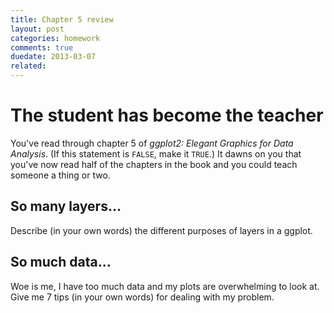 ```yaml
---
title: Chapter 5 review
layout: post
categories: homework
comments: true
duedate: 2013-03-07
related:
---
```


# The student has become the teacher

You've read through chapter 5 of *ggplot2: Elegant Graphics for Data Analysis*. (If this statement is `FALSE`, make it `TRUE`.) It dawns on you that you've now read half of the chapters in the book and you could teach someone a thing or two.

## So many layers...

Describe (in your own words) the different purposes of layers in a ggplot.

## So much data...

Woe is me, I have too much data and my plots are overwhelming to look at. Give me 7 tips (in your own words) for dealing with my problem.
